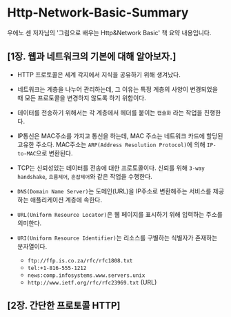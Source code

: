 # Http-Network-Basic-Summary

우에노 센 저자님의 '그림으로 배우는 Http&amp;Network Basic' 책 요약 내용입니다.


## [1장. 웹과 네트워크의 기본에 대해 알아보자.]

- HTTP 프로토콜은 세계 각지에서 지식을 공유하기 위해 생겨났다.

- 네트워크는 계층을 나누어 관리하는데, 그 이유는 특정 계층의 사양이 변경되었을 때 모든 프로토콜을 변경하지 않도록 하기 위함이다.

- 데이터를 전송하기 위해서는 각 계층에서 헤더를 붙이는 `캡슐화` 라는 작업을 진행한다.

- IP통신은 MAC주소를 가지고 통신을 하는데, MAC 주소는 네트워크 카드에 할당된 고유한 주소다. MAC주소는 `ARP(Address Resolution Protocol)`에 의해 `IP-to-MAC`으로 변환된다.

- TCP는 신뢰성있는 데이터를 전송에 대한 프로토콜이다. 신뢰를 위해 `3-way handshake`, `흐름제어`, `혼잡제어`와 같은 작업을 수행한다.

- `DNS(Domain Name Server)`는 도메인(URL)을 IP주소로 변환해주는 서비스를 제공하는 애플리케이션 계층에 속한다. 

- `URL(Uniform Resource Locator)`은 웹 페이지를 표시하기 위해 입력하는 주소를 의미한다.
  
- `URI(Uniform Resource Identifier)`는 리소스를 구별하는 식별자가 존재하는 문자열이다.
    - `ftp://ffp.is.co.za/rfc/rfc1808.txt`
    - `tel:+1-816-555-1212`
    - `news:comp.infosystems.www.servers.unix`
    - `http://www.ietf.org/rfc/rfc23969.txt` (URL)

## [2장. 간단한 프로토콜 HTTP]

